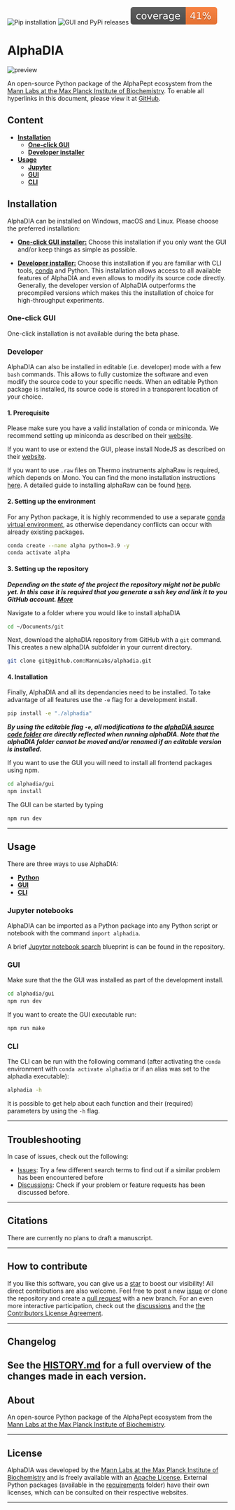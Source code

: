 ![Pip installation](https://github.com/MannLabs/alphadia/workflows/Default%20installation%20and%20tests/badge.svg)
![GUI and PyPi releases](https://github.com/MannLabs/alphadia/workflows/Publish%20on%20PyPi%20and%20release%20on%20GitHub/badge.svg)
![Coverage](https://github.com/MannLabs/alphadia/blob/main/coverage.svg)

# AlphaDIA

![preview](assets/preview.gif)

An open-source Python package of the AlphaPept ecosystem from the [Mann Labs at the Max Planck Institute of Biochemistry](https://www.biochem.mpg.de/mann). To enable all hyperlinks in this document, please view it at [GitHub](https://github.com/MannLabs/alphadia).

## Content

* [**Installation**](#installation)
  * [**One-click GUI**](#one-click-gui)
  * [**Developer installer**](#developer)
* [**Usage**](#usage)
  * [**Jupyter**](#jupyter-notebooks)
  * [**GUI**](#gui)
  * [**CLI**](#cli)


## Installation

AlphaDIA can be installed on Windows, macOS and Linux. Please choose the preferred installation:

* [**One-click GUI installer:**](#one-click-gui) Choose this installation if you only want the GUI and/or keep things as simple as possible.

* [**Developer installer:**](#developer) Choose this installation if you are familiar with CLI tools, [conda](https://docs.conda.io/en/latest/) and Python. This installation allows access to all available features of AlphaDIA and even allows to modify its source code directly. Generally, the developer version of AlphaDIA outperforms the precompiled versions which makes this the installation of choice for high-throughput experiments.

### One-click GUI

One-click installation is not available during the beta phase.

### Developer

AlphaDIA can also be installed in editable (i.e. developer) mode with a few `bash` commands. This allows to fully customize the software and even modify the source code to your specific needs. When an editable Python package is installed, its source code is stored in a transparent location of your choice.

#### 1. Prerequisite
Please make sure you have a valid installation of conda or miniconda. We recommend setting up miniconda as described on their [website](https://docs.conda.io/projects/miniconda/en/latest/).

If you want to use or extend the GUI, please install NodeJS as described on their  [website](https://nodejs.org/en/download).

If you want to use `.raw` files on Thermo instruments alphaRaw is required, which depends on Mono. You can find the mono installation instructions [here](https://www.mono-project.com/download/stable/#download-lin). A detailed guide to installing alphaRaw can be found [here](https://github.com/MannLabs/alpharaw#installation).

#### 2. Setting up the environment

For any Python package, it is highly recommended to use a separate [conda virtual environment](https://docs.conda.io/en/latest/), as otherwise dependancy conflicts can occur with already existing packages. 

```bash
conda create --name alpha python=3.9 -y
conda activate alpha
```

#### 3. Setting up the repository
***Depending on the state of the project the repository might not be public yet. In this case it is required that you generate a ssh key and link it to you GitHub account. [More](https://docs.github.com/en/authentication/connecting-to-github-with-ssh/adding-a-new-ssh-key-to-your-github-account)*** 

Navigate to a folder where you would like to install alphaDIA
```bash
cd ~/Documents/git
```

Next, download the alphaDIA repository from GitHub with a `git` command. This creates a new alphaDIA subfolder in your current directory.

```bash
git clone git@github.com:MannLabs/alphadia.git
```

#### 4. Installation

Finally, AlphaDIA and all its dependancies need to be installed. To take advantage of all features use the `-e` flag for a development install.

```bash
pip install -e "./alphadia"
```

***By using the editable flag `-e`, all modifications to the [alphaDIA source code folder](alphadia ) are directly reflected when running alphaDIA. Note that the alphaDIA folder cannot be moved and/or renamed if an editable version is installed.***

If you want to use the GUI you will need to install all frontend packages using npm.

```bash
cd alphadia/gui
npm install
```

The GUI can be started by typing
```bash
npm run dev
```

---
## Usage

There are three ways to use AlphaDIA:

* [**Python**](#jupyter-notebooks)
* [**GUI**](#gui)
* [**CLI**](#cli)

### Jupyter notebooks

AlphaDIA can be imported as a Python package into any Python script or notebook with the command `import alphadia`.

A brief [Jupyter notebook search](nbs/search/library_search.ipynb) blueprint is can be found in the repository.

### GUI

Make sure that the the GUI was installed as part of the development install.

```bash
cd alphadia/gui
npm run dev
```

If you want to create the GUI executable run:
```bash
npm run make
```

### CLI

The CLI can be run with the following command (after activating the `conda` environment with `conda activate alphadia` or if an alias was set to the alphadia executable):

```bash
alphadia -h
```

It is possible to get help about each function and their (required) parameters by using the `-h` flag.

---
## Troubleshooting

In case of issues, check out the following:

* [Issues](https://github.com/MannLabs/alphadia/issues): Try a few different search terms to find out if a similar problem has been encountered before
* [Discussions](https://github.com/MannLabs/alphadia/discussions): Check if your problem or feature requests has been discussed before.

---
## Citations

There are currently no plans to draft a manuscript.

---
## How to contribute

If you like this software, you can give us a [star](https://github.com/MannLabs/alphadia/stargazers) to boost our visibility! All direct contributions are also welcome. Feel free to post a new [issue](https://github.com/MannLabs/alphadia/issues) or clone the repository and create a [pull request](https://github.com/MannLabs/alphadia/pulls) with a new branch. For an even more interactive participation, check out the [discussions](https://github.com/MannLabs/alphadia/discussions) and the [the Contributors License Agreement](misc/CLA.md).

---
## Changelog

See the [HISTORY.md](HISTORY.md) for a full overview of the changes made in each version.
---
## About

An open-source Python package of the AlphaPept ecosystem from the [Mann Labs at the Max Planck Institute of Biochemistry](https://www.biochem.mpg.de/mann).

---
## License

AlphaDIA was developed by the [Mann Labs at the Max Planck Institute of Biochemistry](https://www.biochem.mpg.de/mann) and is freely available with an [Apache License](LICENSE.txt). External Python packages (available in the [requirements](requirements) folder) have their own licenses, which can be consulted on their respective websites.

---